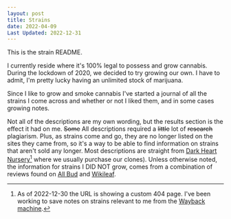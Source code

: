 ```yaml
---
layout: post
title: Strains
date: 2022-04-09
Last Updated: 2022-12-31
---
```

This is the strain README.

I currently reside where it's 100% legal to possess and grow cannabis.  During the lockdown of 2020, we decided to try growing our own.  I have to admit, I'm pretty lucky having an unlimited stock of marijuana.  

Since I like to grow and smoke cannabis I've started a journal of all the strains I come across and whether or not I liked them, and in some cases growing notes. 

Not all of the descriptions are my own wording, but the results section is the effect it had on me. ~~Some~~ All descriptions required a ~~little~~ lot of ~~research~~ plagiarism.  Plus, as strains come and go, they are no longer listed on the sites they came from, so it's a way to be able to find information on strains that aren't sold any longer.  Most descriptions are straight from [Dark Heart Nursery](https://darkheartnursery.com/)[^1] where we usually purchase our clones).  Unless otherwise noted, the information for strains I DID NOT grow, comes from a combination of reviews found on [All Bud](https://www.allbud.com/marijuana-strains/search/) and [Wikileaf](https://www.wikileaf.com/strains/).

[^1]: As of 2022-12-30 the URL is showing a custom 404 page. I've been working to save notes on strains relevant to me from the [Wayback machine](https://web.archive.org/).
